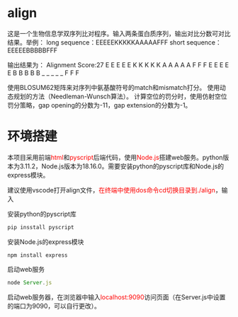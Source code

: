 # align
  这是一个生物信息学双序列比对程序。输入两条蛋白质序列，输出对比分数可对比结果。举例：
long sequence：EEEEEKKKKKAAAAAFFF
short sequence：EEEEEBBBBBFFF

输出结果为：
  Alignment Score:27
  E E E E E K K K K K A A A A A F F F
  E E E E E B B B B B _ _ _ _ _ F F F

  使用BLOSUM62矩阵来对序列中氨基酸符号的match和mismatch打分。
  使用动态规划的方法（Needleman-Wunsch算法）。
  计算空位的罚分时，使用仿射空位罚分策略，gap opening的分数为-11，gap extension的分数为-1。

# 环境搭建
  本项目采用前端<font color=red>html</font>和<font color=red>pyscript</font>后端代码，使用<font color=red>Node.js</font>搭建web服务。python版本为3.11.2，Node.js版本为18.16.0。需要安装python的pyscript库和Node.js的express模块。

建议使用vscode打开align文件，<font color=red>在终端中使用dos命令cd切换目录到./align</font>，输入

安装python的pyscript库

```python
pip insstall pyscript
```

  安装Node.js的express模块

```
npm install express
```

启动web服务

```node.js
node Server.js
```

启动web服务器，在浏览器中输入<font color=red>localhost:9090</font>访问页面（在Server.js中设置的端口为9090，可以自行更改）。

 
